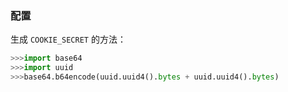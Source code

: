 ### 配置
生成 `COOKIE_SECRET` 的方法：
```python
>>>import base64
>>>import uuid
>>>base64.b64encode(uuid.uuid4().bytes + uuid.uuid4().bytes)
```
### 
